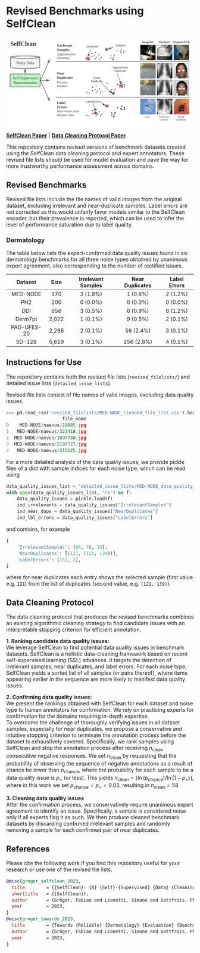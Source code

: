 # Revised Benchmarks using SelfClean

<p align="center">
  <img src="assets/SelfClean_Teaser.svg">
</p>

[**SelfClean Paper**](https://arxiv.org/abs/2305.17048) | [**Data Cleaning Protocol Paper**](https://arxiv.org/abs/2309.06961)

This repository contains revised versions of benchmark datasets created using the SelfClean data cleaning protocol and expert annotators.
These revised file lists should be used for model evaluation and pave the way for more trustworthy performance assessment across domains.

## Revised Benchmarks

Revised file lists include the file names of valid images from the original dataset, excluding irrelevant and near-duplicate samples.
Label errors are not corrected as this would unfairly favor models similar to the SelfClean encoder, but their prevalence is reported, which can be used to infer the level of performance saturation due to label quality.

### Dermatology

The table below lists the expert-confirmed data quality issues found in six dermatology benchmarks for all three noise types obtained by unanimous expert agreement, also corresponding to the number of rectified issues.

| Dataset | Size  | Irrelevant Samples | Near Duplicates | Label Errors |
| :---: | :---: | :---: | :---: | :---: | 
| MED-NODE | 170  | 3 (1.8%) | 1 (0.6%) | 2 (1.2%) |
| PH2 | 200 | 0 (0.0%) | 0 (0.0%) | 0 (0.0%) |
| DDI | 656 | 3 (0.5%) | 6 (0.9%) | 8 (1.2%) |
| Derm7pt | 2,022 | 1 (0.1%) | 9 (0.5%) | 2 (0.1%) |
| PAD-UFES-20 | 2,298 | 2 (0.1%) | 56 (2.4%) | 3 (0.1%) |
| SD-128 | 5,619 | 3 (0.1%) | 156 (2.8%) | 4 (0.1%) |

## Instructions for Use

The repository contains both the revised file lists (`revised_filelists/`) and detailed issue lists (`detailed_issue_lists`).

Revised file lists consist of file names of valid images, excluding data quality issues.

```python
>>> pd.read_csv('revised_filelists/MED-NODE_cleaned_file_list.csv').head()
                     file_name
0    MED-NODE/naevus/19085.jpg
1   MED-NODE/naevus/323418.jpg
2  MED-NODE/naevus/1697738.jpg
3  MED-NODE/naevus/2197727.jpg
4   MED-NODE/naevus/515125.jpg
```

For a more detailed analysis of the data quality issues, we provide pickle files of a dict with sample indices for each noise type, which can be read using

```python
data_quality_issues_list = "detailed_issue_lists/MED-NODE_data_quality_issues.pickle"
with open(data_quality_issues_list, "rb") as f:
    data_quality_issues = pickle.load(f)
    ind_irrelevants = data_quality_issues["IrrelevantSamples"]
    ind_near_dups = data_quality_issues["NearDuplicates"]
    ind_lbl_errors = data_quality_issues["LabelErrors"]
```

and contains, for example

```python
{
	'IrrelevantSamples': [84, 76, 13], 
	'NearDuplicates': [(121, (121, 139))], 
	'LabelErrors': [152, 3],
}
```
where for near duplicates each entry shows the selected sample (first value e.g. `121`) from the list of duplicates (second value, e.g. `(121, 139)`).

## Data Cleaning Protocol

The data cleaning protocol that produces the revised benchmarks combines an existing algorithmic cleaning strategy to find candidate issues with an interpretable stopping criterion for efficient annotation.

**1. Ranking candidate data quality issues:**  
We leverage SelfClean to find potential data quality issues in benchmark datasets. 
SelfClean is a holistic data-cleaning framework based on recent self-supervised learning (SSL) advances.
It targets the detection of irrelevant samples, near duplicates, and label errors.
For each noise type, SelfClean yields a sorted list of all samples (or pairs thereof), where items appearing earlier in the sequence are more likely to manifest data quality issues.

**2. Confirming data quality issues:**   
We present the rankings obtained with SelfClean for each dataset and noise type to human annotators for confirmation.
We rely on practicing experts for confirmation for the domains requiring in-depth expertise.   
To overcome the challenge of thoroughly verifying issues in all dataset samples, especially for near duplicates, we propose a conservative and intuitive stopping criterion to terminate the annotation process before the dataset is exhaustively covered.
Specifically, we rank samples using SelfClean and stop the annotation process after receiving $n_{\text{clean}}$ consecutive negative responses.
We set $n_{\text{clean}}$ by requesting that the probability of observing the sequence of negative annotations as a result of chance be lower than $p_\text{chance}$, where the probability for each sample to be a data quality issue is $p_+$ (or less).
This yields $n_{\text{clean}} = \lfloor \ln(p_\text{chance})/\ln(1 - p_+) \rfloor$, where in this work we set $p_\text{chance} = p_+ = 0.05$, resulting in $n_{\text{clean}} = 58$.

**3. Cleaning data quality issues**  
After the confirmation process, we conservatively require unanimous expert agreement to identify an issue. 
Specifically, a sample is considered noise only if all experts flag it as such. 
We then produce cleaned benchmark datasets by discarding confirmed irrelevant samples and randomly removing a sample for each confirmed pair of near duplicates.

## References

Please cite the following work if you find this repository useful for your research or use one of the revised file lists.

```bib
@misc{groger_selfclean_2023,
  title        = {{SelfClean}: {A} {Self}-{Supervised} {Data} {Cleaning} {Strategy}},
  shorttitle   = {{SelfClean}},
  author       = {Gröger, Fabian and Lionetti, Simone and Gottfrois, Philippe and Gonzalez-Jimenez, Alvaro and Amruthalingam, Ludovic and Consortium, Labelling and Groh, Matthew and Navarini, Alexander A. and Pouly, Marc},
  year         = 2023,
}
@misc{groger_towards_2023,
  title        = {Towards {Reliable} {Dermatology} {Evaluation} {Benchmarks}},
  author       = {Gröger, Fabian and Lionetti, Simone and Gottfrois, Philippe and Gonzalez-Jimenez, Alvaro and Groh, Matthew and Daneshjou, Roxana and Consortium, Labelling and Navarini, Alexander A. and Pouly, Marc},
  year         = 2023,
}

```